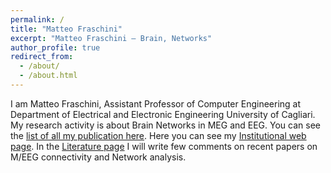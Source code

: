 ```yaml
---
permalink: /
title: "Matteo Fraschini"
excerpt: "Matteo Fraschini – Brain, Networks"
author_profile: true
redirect_from:
  - /about/
  - /about.html
---
```


I am Matteo Fraschini, Assistant Professor of Computer Engineering at Department of Electrical and Electronic Engineering University of Cagliari. My research activity is about Brain Networks in MEG and EEG. You can see the <a href="/publications/">list of all my publication here</a>. Here you can see my <a href="http://people.unica.it/matteofraschini/">Institutional web page</a>. In the <a href="/literature/">Literature page</a> I will write few comments on recent papers on M/EEG connectivity and Network analysis.
